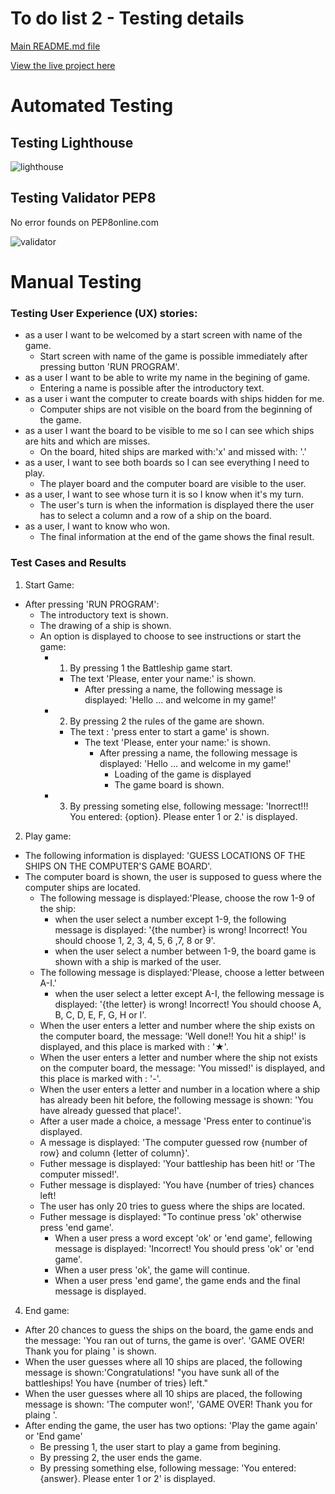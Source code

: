 # To do list 2 - Testing details

[Main README.md file](README.md)

[View the live project here](https://battleship-game.herokuapp.com/)

# Automated Testing


## Testing Lighthouse 
![lighthouse](assets/image/lighthouse.png)

## Testing Validator PEP8


No error founds on PEP8online.com

![validator]()



# Manual Testing

### Testing User Experience (UX) stories:

- as a user I want to be welcomed by a start screen with name of the game.
    - Start screen with name of the game is possible immediately after pressing button 'RUN PROGRAM'.
- as a user I want to be able to write my name in the begining of game.
    - Entering a name is possible after the introductory text.
- as a user i want the computer to create boards with ships hidden for me.
    - Computer ships are not visible on the board from the beginning of the game.
- as a user I want the board to be visible to me so I can see which ships are hits and which are misses. 
    - On the board, hited ships are marked with:'x' and missed with: '.'
- as a user, I want to see both boards so I can see everything I need to play.
    - The player board and the computer board are visible to the user.
- as a user, I want to see whose turn it is so I know when it's my turn.
    - The user's turn is when the information is displayed there the user has to select a column and a row of a ship on the board.
- as a user, I want to know who won.
    - The final information at the end of the game shows the final result.


### Test Cases and Results

1. Start Game:
- After pressing 'RUN PROGRAM':
    - The introductory text is shown.
    - The drawing of a ship is shown.
    - An option is displayed to choose to see instructions or start the game:
        - 1. By pressing 1 the Battleship game start.
            - The text 'Please, enter your name:' is shown.
                - After pressing a name, the following message is displayed: 'Hello ... and welcome in my game!'
        - 2. By pressing 2 the rules of the game are shown.
            - The text : 'press enter to start a game' is shown.
                - The text 'Please, enter your name:' is shown.
                    - After pressing a name, the following message is displayed: 'Hello ... and welcome in my game!'
                        - Loading of the game is displayed
                        - The game board is shown.
        - 3. By pressing someting else, following message: 'Inorrect!!! You entered: {option}. Please enter 1 or 2.' is displayed. 
2. Play game:
- The following information is displayed: 'GUESS LOCATIONS OF THE SHIPS ON THE COMPUTER'S GAME BOARD'.
- The computer board is shown, the user is supposed to guess where the computer ships are located.
     - The following message is displayed:'Please, choose the row 1-9 of the ship:
        - when the user select a number except 1-9, the following message is displayed: '{the number} is wrong! Incorrect! You should choose 1, 2, 3, 4, 5, 6 ,7, 8 or 9'.
         - when the user select a number between 1-9, the board game is shown with a ship is marked of the user.
     - The following message is displayed:'Please, choose a letter between A-I.'
        - when the user select a letter except A-I, the fellowing message is displayed: '{the letter} is wrong! Incorrect! You should choose A, B, C, D, E, F, G, H or I'. 
    - When the user enters a letter and number where the ship exists on the computer board, the message: 'Well done!! You hit a ship!' is displayed, and this place is marked with : '★'. 
    - When the user enters a letter and number where the ship not exists on the computer board, the message: 'You missed!' is displayed, and this place is marked with : '-'.
    - When the user enters a letter and number in a location where a ship has already been hit before, the following message is shown: 'You have already guessed that place!'. 
    - After a user made a choice, a message 'Press enter to continue'is displayed.
    - A message is displayed: 'The computer guessed row {number of row} and column {letter of column}'.
    - Futher message is displayed: 'Your battleship has been hit! or 'The computer missed!'.
    - Futher message is displayed: 'You have {number of tries} chances left!
    - The user has only 20 tries to guess where the ships are located.
    - Futher message is displayed: "To continue press 'ok' otherwise press 'end game'.
        - When a user press a word except 'ok' or 'end game', fellowing message is displayed: 'Incorrect! You should press 'ok' or 'end game'.
        - When a user press 'ok', the game will continue.
        - When a user press 'end game', the game ends and the final message is displayed.

    
4. End game:
- After 20 chances to guess the ships on the board, the game ends and the message: 'You ran out of turns, the game is over'. 'GAME OVER! Thank you for plaing ' is shown.
- When the user guesses where all 10 ships are placed, the following message is shown:'Congratulations! "you have sunk all of the battleships! You have {number of tries} left."
- When the user guesses where all 10 ships are placed, the following message is shown: 'The computer won!', 'GAME OVER! Thank you for plaing '.
- After ending the game, the user has two options: 'Play the game again' or 'End game' 
    - Be pressing 1, the user start to play a game from begining. 
    - By pressing 2, the user ends the game. 
    - By pressing something else, following message: 'You entered: {answer}. Please enter 1 or 2' is displayed. 


